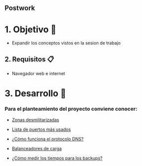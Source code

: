 ## Postwork 

# 1. Objetivo 🎯

- Expandir los conceptos vistos en la sesion de trabajo

## 2. Requisitos 📋

* Navegador web e internet

# 3. Desarrollo 📑

### Para el planteamiento del proyecto conviene conocer:

- [Zonas desmilitarizadas](es.wikipedia.org/wiki/Zona_desmilitarizada_(informática))

- [Lista de puertos más usados](https://docs.opencloud.cl/tutoriales/servidores/lista-de-puertos-mas-comunmente-utilizados.html)

- [¿Cómo funciona el protocolo DNS?](https://www.verisign.com/es_LA/website-presence/online/how-dns-works/index.xhtml)

- [Balanceadores de carga](https://www.nginx.com/resources/glossary/load-balancing/)

- [¿Cómo medir los tiempos para los backups?](https://www.itsafer.com/que-es-el-rto-y-el-rpo-en-un-plan-de-recuperacion-de-desastres-drp/)


